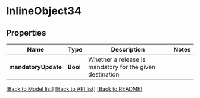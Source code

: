 # InlineObject34

## Properties
Name | Type | Description | Notes
------------ | ------------- | ------------- | -------------
**mandatoryUpdate** | **Bool** | Whether a release is mandatory for the given destination | 

[[Back to Model list]](../README.md#documentation-for-models) [[Back to API list]](../README.md#documentation-for-api-endpoints) [[Back to README]](../README.md)


